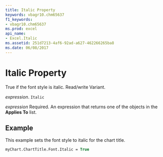 ```yaml
---
title: Italic Property
keywords: vbagr10.chm65637
f1_keywords:
- vbagr10.chm65637
ms.prod: excel
api_name:
- Excel.Italic
ms.assetid: 251d7213-4af6-92ad-a627-462266265ba8
ms.date: 06/08/2017
---
```



# Italic Property

True if the font style is italic. Read/write Variant.

 _expression_. `Italic`

 _expression_ Required. An expression that returns one of the objects in the **Applies To** list.


## Example

This example sets the font style to italic for the chart title.


```vb
myChart.ChartTitle.Font.Italic = True
```


